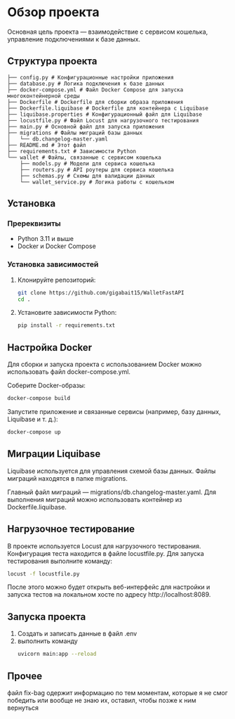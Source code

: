 # Обзор проекта

Основная цель проекта — взаимодействие с сервисом кошелька, управление подключениями к базе данных.

## Структура проекта
```
├── config.py # Конфигурационные настройки приложения
├── database.py # Логика подключения к базе данных 
├── docker-compose.yml # Файл Docker Compose для запуска многоконтейнерной среды 
├── Dockerfile # Dockerfile для сборки образа приложения 
├── Dockerfile.liquibase # Dockerfile для контейнера с Liquibase 
├── liquibase.properties # Конфигурационный файл для Liquibase 
├── locustfile.py # Файл Locust для нагрузочного тестирования 
├── main.py # Основной файл для запуска приложения 
├── migrations # Файлы миграций базы данных 
│   └── db.changelog-master.yaml   
├── README.md # Этот файл 
├── requirements.txt # Зависимости Python 
└── wallet # Файлы, связанные с сервисом кошелька 
    ├── models.py # Модели для сервиса кошелька 
    ├── routers.py # API роутеры для сервиса кошелька 
    ├── schemas.py # Схемы для валидации данных 
    └── wallet_service.py # Логика работы с кошельком

```


## Установка

### Пререквизиты

- Python 3.11 и выше
- Docker и Docker Compose

### Установка зависимостей

1. Клонируйте репозиторий:
   ```bash
   git clone https://github.com/gigabait15/WalletFastAPI
   cd .
   ```
2. Установите зависимости Python:
    ```bash
    pip install -r requirements.txt
    ```

## Настройка Docker
Для сборки и запуска проекта с использованием Docker можно использовать файл docker-compose.yml.

Соберите Docker-образы:

```bash
docker-compose build
```
Запустите приложение и связанные сервисы (например, базу данных, Liquibase и т. д.):

```bash
docker-compose up
```

## Миграции Liquibase
Liquibase используется для управления схемой базы данных. Файлы миграций находятся в папке migrations.

Главный файл миграций — migrations/db.changelog-master.yaml.
Для выполнения миграций можно использовать контейнер из Dockerfile.liquibase.
## Нагрузочное тестирование
В проекте используется Locust для нагрузочного тестирования. Конфигурация теста находится в файле locustfile.py. Для запуска тестирования выполните команду:

```bash
locust -f locustfile.py
```
После этого можно будет открыть веб-интерфейс для настройки и запуска тестов на локальном хосте по адресу http://localhost:8089.

## Запуска проекта
1. Создать и записать данные в файл .env
2. выполнить команду
   ```bash
   uvicorn main:app --reload
   ```
   
## Прочее
файл fix-bag одержит информацию по тем моментам, которые я не смог победить или вообще не знаю их, оставил, чтобы позже к ним вернуться
